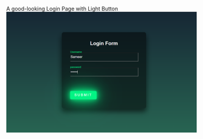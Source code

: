 A good-looking Login Page with Light Button
<img src="LoginPage.png" alt="Login-Page-With-Light-Button">